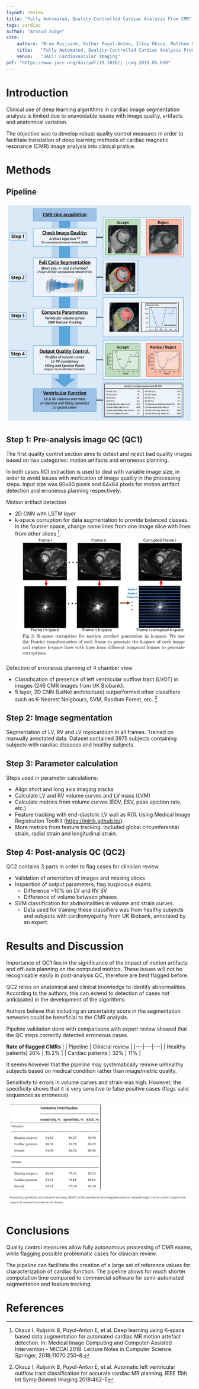 ```yaml
---
layout: review
title: "Fully Automated, Quality-Controlled Cardiac Analysis From CMR"
tags: cardiac 
author: "Arnaud Judge"
cite:
    authors: "Bram Ruijsink, Esther Puyol-Antón, Ilkay Oksuz, Matthew Sinclair, Wenjia Bai, Julia A. Schnabel, Reza Razavi, Andrew P. King"
    title:   "Fully Automated, Quality-Controlled Cardiac Analysis From CMR"
    venue:   "JACC: Cardiovascular Imaging"
pdf: "https://www.jacc.org/doi/pdf/10.1016/j.jcmg.2019.05.030"
---
```



# Introduction

Clinical use of deep learning algorithms in cardiac image segmentation analysis is limited due to unavoidable issues with image quality, artifacts and anatomical variation.

The objective was to develop robust quality control measures in order to facilitate translation of deep learning methods of cardiac magnetic resonance (CMR) image analysis into clinical pratice.

# Methods

## Pipeline

![](/article/images/cardiacQCpipeline/cardiacCMR_QC_pipeline.jpg)

## Step 1: Pre-analysis image QC (QC1)

The first quality control section aims to detect and reject bad quality images based on two categories: motion artifacts and erroneous planning.

In both cases ROI extraction is used to deal with variable image size, in order to avoid issues with mofication of image quality in the processing steps. Input size was 80x80 pixels and 64x64 pixels for motion artifact detection and erroneous planning respectively.

Motion artifact detection
- 2D CNN with LSTM layer
- k-space corruption for data augmentation to provide balanced classes. In the fourrier space, change some lines from one image slice with lines from other slices [^1].
![](/article/images/cardiacQCpipeline/k-space-transformation.jpg)
<!-- - https://arxiv.org/pdf/1808.05130.pdf -->

Detection of erroneous planning of 4 chamber view
- Classification of presence of left ventricular outflow tract (LVOT) in images (246 CMR images from UK Biobank).
- 5 layer, 2D CNN (LeNet architecture) outperformed other classifiers such as K-Nearest Neigbours, SVM, Random Forest, etc. [^2]
<!-- - https://ieeexplore.ieee.org/stamp/stamp.jsp?tp=&arnumber=8363616 -->

## Step 2: Image segmentation

Segmentation of LV, RV and LV myocardium in all frames.
Trained on manually annotated data. Dataset contained 3975 subjects containing subjects with cardiac diseases and healthy subjects.

## Step 3: Parameter calculation

Steps used in parameter calculations:

- Align short and long axis imaging stacks
- Calculate LV and RV volume curves and LV mass (LVM)
- Calculate metrics from volume curves (EDV, ESV, peak ejection rate, etc.)
- Feature tracking with end-diastolic LV wall as ROI. Using Medical Image Registration ToolKit (https://mirtk.github.io/).
- More metrics from feature tracking. Included global circumferential strain, radial strain and longitudinal strain.

## Step 4: Post-analysis QC (QC2)

QC2 contains 3 parts in order to flag cases for clinician review.

- Validation of orientation of images and missing slices
- Inspection of output parameters; flag suspicious exams.
    - Difference >10% on LV and RV SV
    - Difference of volume between phases
- SVM classification for abdnomalities in volume and strain curves.
    - Data used for training these classifiers was from healthy subjects and subjects with cardiomyopathy from UK Biobank, annotated by an expert.

# Results and Discussion

Importance of QC1 lies in the significance of the impact of motion artifacts and off-axis planning on the computed metrics. These issues will not be recognisable easily in post-analysis QC, therefore are best flagged before.

QC2 relies on anatomical and clinical knowledge to identify abnormalities. According to the authors, this can extend to detection of cases not anticipated in the development of the algorithms.

Authors believe that including an uncertainty score in the segmentation networks could be beneficial to the CMR analysis.

Pipeline validation done with comparisons with expert review showed that the QC steps correctly detected erroneous cases.


**Rate of flagged CMRs**
|  | Pipeline | Clinicial review  |
|---|---|---|
| Healthy patients| 26% | 15.2% |
| Cardiac patients | 32% | 11% |


It seems however that the pipeline may systematically remove unhealthy subjects based on medical condition rather than image/metric quality.

Sensitivity to errors in volume curves and strain was high. However, the specificity shows that it is very sensitive to false positive cases (flags valid sequences as erroneous)

![](/article/images/cardiacQCpipeline/validationResultsTable.jpg)


# Conclusions

Quality control measures allow fully autonomous processing of CMR exams, while flagging possible problematic cases for clinician review. 

The pipeline can facilitate the creation of a large set of reference values for characterization of cardiac function. The pipeline allows for much shorter computation time compared to commercial software for semi-automated segmentation and feature tracking. 

# References
[^1]: Oksuz I, Ruijsink B, Puyol-Anton E, et al. Deep learning using K-space based data augmentation for automated cardiac MR motion artefact detection. In: Medical Image Computing and Computer-Assisted Intervention - MICCAI 2018. Lecture Notes in Computer Science. Springer, 2018;11070:250–8.

[^2]: Oksuz I, Ruijsink B, Puyol-Anton E, et al. Automatic left ventricular outflow tract classification for accurate cardiac MR planning. IEEE 15th Int Symp Biomed Imaging 2018:462–5
